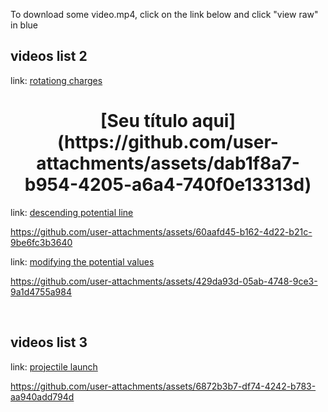 To download some video.mp4, click on the link below and click "view raw" in blue

## videos list 2

link: [rotationg charges](https://github.com/physerikc/computational-physics-II/blob/main/videos%20list2/rotating%20charges.mp4)

<h1 align="center"> [Seu título aqui](https://github.com/user-attachments/assets/dab1f8a7-b954-4205-a6a4-740f0e13313d) </h1>



link: [descending potential line](https://github.com/physerikc/computational-physics-II/blob/main/videos%20list2/descending%20potential%20line.mp4)

https://github.com/user-attachments/assets/60aafd45-b162-4d22-b21c-9be6fc3b3640

link: [modifying the potential values](https://github.com/physerikc/computational-physics-II/blob/main/videos%20list2/modifying%20the%20potential.mp4)

https://github.com/user-attachments/assets/429da93d-05ab-4748-9ce3-9a1d4755a984

<br/>

## videos list 3

link: [projectile launch](https://github.com/physerikc/computational-physics-II/tree/main/videos%20list3)

https://github.com/user-attachments/assets/6872b3b7-df74-4242-b783-aa940add794d
















